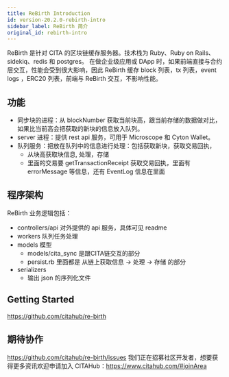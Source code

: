 ```yaml
---
title: ReBirth Introduction
id: version-20.2.0-rebirth-intro
sidebar_label: ReBirth 简介
original_id: rebirth-intro
---
```


ReBirth 是针对 CITA 的区块链缓存服务器。技术栈为 Ruby、Ruby on Rails、sidekiq、redis 和 postgres。
在做企业级应用或 DApp 时，如果前端直接与合约层交互，性能会受到很大影响，因此 ReBirth 缓存 block 列表，tx 列表，event logs ，ERC20 列表，前端与 ReBirth 交互，不影响性能。

## 功能

* 同步块的进程：从 blockNumber 获取当前块高，跟当前存储的数据做对比，如果比当前高会把获取的新块的信息放入队列。
* server 进程：提供 rest api 服务，可用于 Microscope 和 Cyton Wallet。
* 队列服务：把放在队列中的信息进行处理：包括获取新块，获取交易回执，
    * 从块高获取块信息, 处理，存储
    * 里面的交易要 getTransactionReceipt 获取交易回执，里面有 errorMessage 等信息，还有 EventLog 信息在里面

## 程序架构

ReBirth 业务逻辑包括：

* controllers/api 对外提供的 api 服务，具体可见 readme
* workers 队列任务处理
* models 模型
    * models/cita_sync 是跟CITA链交互的部分
    * persist.rb 里面都是 从链上获取信息 → 处理 → 存储 的部分
* serializers
    * 输出 json 的序列化文件

## Getting Started

https://github.com/citahub/re-birth

## 期待协作

https://github.com/citahub/re-birth/issues
我们正在招募社区开发者，想要获得更多资讯欢迎申请加入 CITAHub：https://www.citahub.com/#joinArea
